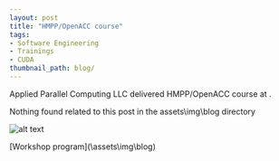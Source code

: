```yaml
---
layout: post
title: "HMPP/OpenACC course"
tags:
- Software Engineering
- Trainings
- CUDA
thumbnail_path: blog/
---
```


Applied Parallel Computing LLC delivered HMPP/OpenACC course at .

Nothing found related to this post in the assets\img\blog directory

![alt text](\assets\img\blog\ "Logo Title Text 1")

[Workshop program](\assets\img\blog\)

